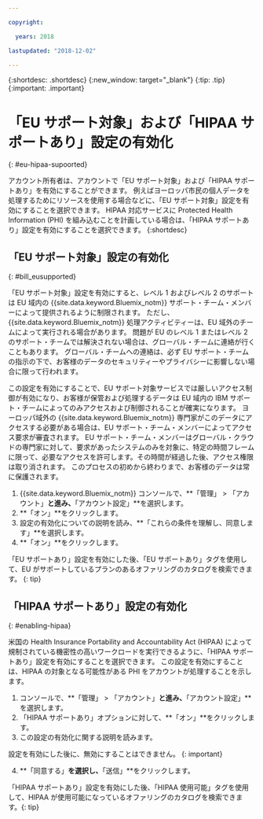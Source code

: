 ```yaml
---

copyright:

  years: 2018

lastupdated: "2018-12-02" 

---
```


{:shortdesc: .shortdesc}
{:new_window: target="_blank"}
{:tip: .tip}
{:important: .important}


# 「EU サポート対象」および「HIPAA サポートあり」設定の有効化
{: #eu-hipaa-supoorted}

アカウント所有者は、アカウントで「EU サポート対象」および「HIPAA サポートあり」を有効にすることができます。 例えばヨーロッパ市民の個人データを処理するためにリソースを使用する場合などに、「EU サポート対象」設定を有効にすることを選択できます。 HIPAA 対応サービスに Protected Health Information (PHI) を組み込むことを計画している場合は、「HIPAA サポートあり」設定を有効にすることを選択できます。 
{:shortdesc}


## 「EU サポート対象」設定の有効化
{: #bill_eusupported}

「EU サポート対象」設定を有効にすると、レベル 1 およびレベル 2 のサポートは EU 域内の {{site.data.keyword.Bluemix_notm}} サポート・チーム・メンバーによって提供されるように制限されます。 ただし、{{site.data.keyword.Bluemix_notm}} 処理アクティビティーは、EU 域外のチームによって実行される場合があります。 問題が EU のレベル 1 またはレベル 2 のサポート・チームでは解決されない場合は、グローバル・チームに連絡が行くこともあります。 グローバル・チームへの連絡は、必ず EU サポート・チームの指示の下で、お客様のデータのセキュリティーやプライバシーに影響しない場合に限って行われます。

この設定を有効にすることで、EU サポート対象サービスでは厳しいアクセス制御が有効になり、お客様が保管および処理するデータは EU 域内の IBM サポート・チームによってのみアクセスおよび制御されることが確実になります。 ヨーロッパ域外の {{site.data.keyword.Bluemix_notm}} 専門家がこのデータにアクセスする必要がある場合は、EU サポート・チーム・メンバーによってアクセス要求が審査されます。 EU サポート・チーム・メンバーはグローバル・クラウドの専門家に対して、要求があったシステムのみを対象に、特定の時間フレームに限って、必要なアクセスを許可します。その時間が経過した後、アクセス権限は取り消されます。 このプロセスの初めから終わりまで、お客様のデータは常に保護されます。

  1. {{site.data.keyword.Bluemix_notm}} コンソールで、**「管理」 > 「アカウント」**と進み、**「アカウント設定」**を選択します。
  2. **「オン」**をクリックします。
  3. 設定の有効化についての説明を読み、**「これらの条件を理解し、同意します」**を選択します。
  4. **「オン」**をクリックします。

   「EU サポートあり」設定を有効にした後、「EU サポートあり」タグを使用して、EU がサポートしているプランのあるオファリングのカタログを検索できます。
   {: tip}


## 「HIPAA サポートあり」設定の有効化
{: #enabling-hipaa}

米国の Health Insurance Portability and Accountability Act (HIPAA) によって規制されている機密性の高いワークロードを実行できるように、「HIPAA サポートあり」設定を有効にすることを選択できます。 この設定を有効にすることは、HIPAA の対象となる可能性がある PHI をアカウントが処理することを示します。 

1. コンソールで、**「管理」 > 「アカウント」**と進み、**「アカウント設定」**を選択します。
2. 「HIPAA サポートあり」オプションに対して、**「オン」**をクリックします。 
3. この設定の有効化に関する説明を読みます。 

  設定を有効にした後に、無効にすることはできません。
  {: important}
   
4. **「同意する」**を選択し、**「送信」**をクリックします。 

  「HIPAA サポートあり」設定を有効にした後、「HIPAA 使用可能」タグを使用して、HIPAA が使用可能になっているオファリングのカタログを検索できます。{: tip}
